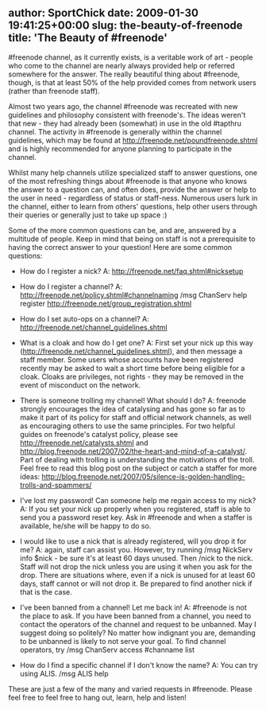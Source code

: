 author: SportChick
date: 2009-01-30 19:41:25+00:00
slug: the-beauty-of-freenode
title: 'The Beauty of #freenode'
---

#freenode channel, as it currently exists, is a veritable work of art - people who come to the channel are nearly always provided help or referred somewhere for the answer.  The really beautiful thing about #freenode, though, is that at least 50% of the help provided comes from network users (rather than freenode staff).

Almost two years ago, the channel #freenode was recreated with new guidelines and philosophy consistent with freenode's.  The ideas weren't that new - they had already been (somewhat) in use in the old #tapthru channel.  The activity in #freenode is generally within the channel guidelines, which may be found at http://freenode.net/poundfreenode.shtml and is highly recommended for anyone planning to participate in the channel.

Whilst many help channels utilize specialized staff to answer questions, one of the most refreshing things about #freenode is that anyone who knows the answer to a question can, and often does, provide the answer or help to the user in need - regardless of status or staff-ness.  Numerous users lurk in the channel, either to learn from others' questions, help other users through their queries or generally just to take up space :)

Some of the more common questions can be, and are, answered by a multitude of people.  Keep in mind that being on staff is not a prerequisite to having the correct answer to your question!  Here are some common questions:



	
  * How do I register a nick? A: http://freenode.net/faq.shtml#nicksetup



	
  * How do I register a channel? A: http://freenode.net/policy.shtml#channelnaming /msg ChanServ help register  http://freenode.net/group_registration.shtml



	
  * How do I set auto-ops on a channel? A: http://freenode.net/channel_guidelines.shtml



	
  * What is a cloak and how do I get one? A: First set your nick up this way (http://freenode.net/channel_guidelines.shtml), and then message a staff member.  Some users whose accounts have been registered recently may be asked to wait a short time before being eligible for a cloak.  Cloaks are privileges, not rights - they may be removed in the event of misconduct on the network.



	
  * There is someone trolling my channel! What should I do?  A:     freenode strongly encourages the idea of catalysing and has gone so far as to make it part of its policy for staff and official network channels, as well as encouraging others to use the same principles.  For two helpful guides on freenode's catalyst policy, please see http://freenode.net/catalysts.shtml and http://blog.freenode.net/2007/02/the-heart-and-mind-of-a-catalyst/. Part of dealing with trolling is understanding the motivations of the troll.  Feel free to read this blog post on the subject or catch a staffer for more ideas: http://blog.freenode.net/2007/05/silence-is-golden-handling-trolls-and-spammers/



	
  * I've lost my password!  Can someone help me regain access to my nick?  A: If you set your nick up properly when you registered, staff is able to send you a password reset key.  Ask in #freenode and when a staffer is available, he/she will be happy to do so.



	
  * I would like to use a nick that is already registered, will you drop it for me?  A: again, staff can assist you.  However, try running /msg NickServ info $nick - be sure it's at least 60 days unused.  Then /nick to the nick.  Staff will not drop the nick unless you are using it when you ask for the drop.  There are situations where, even if a nick is unused for at least 60 days, staff cannot or will not drop it.  Be prepared to find another nick if that is the case.



	
  * I've been banned from a channel!  Let me back in!  A: #freenode is not the place to ask.  If you have been banned from a channel, you need to contact the operators of the channel and request to be unbanned.  May I suggest doing so politely?  No matter how indignant you are, demanding to be unbanned is likely to not serve your goal.  To find channel operators, try /msg ChanServ access #channame list



	
  * How do I find a specific channel if I don't know the name?  A: You can try using ALIS.  /msg ALIS help


These are just a few of the many and varied requests in #freenode.  Please feel free to feel free to hang out, learn, help and listen!
